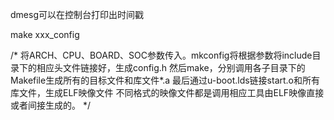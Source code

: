 
dmesg可以在控制台打印出时间戳

make xxx_config		

/*
	将ARCH、CPU、BOARD、SOC参数传入。mkconfig将根据参数将include目录下的相应头文件链接好，生成config.h
	然后make，分别调用各子目录下的Makefile生成所有的目标文件和库文件*.a
	最后通过u-boot.lds链接start.o和所有库文件，生成ELF映像文件
	不同格式的映像文件都是调用相应工具由ELF映像直接或者间接生成的。
*/